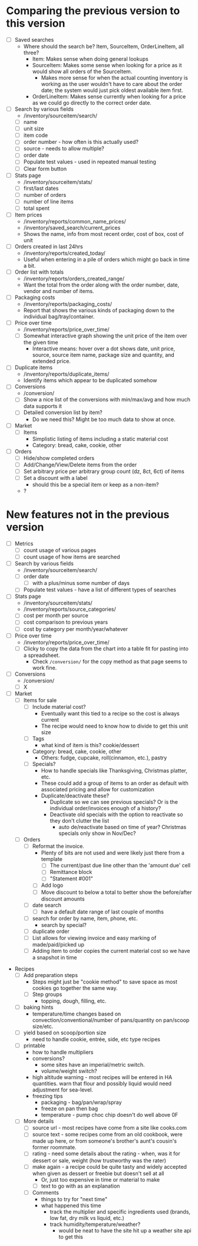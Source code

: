 # Comparing the previous version to this version

- [ ] Saved searches
  - Where should the search be?  Item, SourceItem, OrderLineItem, all three?
    - Item: Makes sense when doing general lookups
    - SourceItem: Makes some sense when looking for a price as it would show all orders of the SourceItem.
      - Makes more sense for when the actual counting inventory is working as the user wouldn't have to care about the
      order date; the system would just pick oldest available item first.
    - OrderLineItem: Makes sense currently when looking for a price as we could go directly to the correct order date.
- [ ] Search by various fields
  - /inventory/sourceitem/search/
  - [ ] name
  - [ ] unit size
  - [ ] item code
  - [ ] order number - how often is this actually used?
  - [ ] source - needs to allow multiple?
  - [ ] order date
  - [ ] Populate test values - used in repeated manual testing
  - [ ] Clear form button
- [ ] Stats page
  - /inventory/sourceitem/stats/
  - [ ] first/last dates
  - [ ] number of orders
  - [ ] number of line items
  - [ ] total spent
- [ ] Item prices
  - /inventory/reports/common_name_prices/
  - /inventory/saved_search/current_prices
  - Shows the name, info from most recent order, cost of box, cost of unit
- [ ] Orders created in last 24hrs
  - /inventory/reports/created_today/
  - Useful when entering in a pile of orders which might go back in time a bit.
- [ ] Order list with totals
  - /inventory/reports/orders_created_range/
  - Want the total from the order along with the order number, date, vendor and number of items.
- [ ] Packaging costs
  - /inventory/reports/packaging_costs/
  - Report that shows the various kinds of packaging down to the individual bag/tray/container.
- [ ] Price over time
  - /inventory/reports/price_over_time/
  - [ ] Somewhat interactive graph showing the unit price of the item over the given time
    - Interactive means: hover over a dot shows date, unit price, source, source item name, package size and quantity, and extended price.
- [ ] Duplicate items
  - /inventory/reports/duplicate_items/
  - Identify items which appear to be duplicated somehow
- [ ] Conversions
  - /conversion/
  - [ ] Show a nice list of the conversions with min/max/avg and how much data supports it
  - [ ] Detailed conversion list by item?
    - Do we need this?  Might be too much data to show at once.

- [ ] Market
  - [ ] Items
    - Simplistic listing of items including a static material cost
    - Category: bread, cake, cookie, other
- [ ] Orders
    - [ ] Hide/show completed orders
    - [ ] Add/Change/View/Delete items from the order
    - [ ] Set arbitrary price per arbitrary group count (dz, 8ct, 6ct) of items
    - [ ] Set a discount with a label
      - should this be a special item or keep as a non-item?
    - ?

# New features not in the previous version

- [ ] Metrics
  - [ ] count usage of various pages
  - [ ] count usage of how items are searched
- [ ] Search by various fields
  - /inventory/sourceitem/search/
  - [ ] order date
    - [ ] with a plus/minus some number of days
  - [ ] Populate test values - have a list of different types of searches
- [ ] Stats page
  - /inventory/sourceitem/stats/
  - /inventory/reports/source_categories/
  - [ ] cost per month per source
  - [ ] cost comparison to previous years
  - [ ] cost by category per month/year/whatever
- [ ] Price over time
  - /inventory/reports/price_over_time/
  - [ ] Clicky to copy the data from the chart into a table fit for pasting into a spreadsheet.
    - Check `/conversion/` for the copy method as that page seems to work fine.
- [ ] Conversions
  - /conversion/
  - [ ] X

- [ ] Market
  - [ ] Items for sale
    - [ ] Include material cost?
      - Eventually want this tied to a recipe so the cost is always current
      - The recipe would need to know how to divide to get this unit size
    - [ ] Tags
      - what kind of item is this?  cookie/dessert
    - Category: bread, cake, cookie, other
      - Others: fudge, cupcake, roll(cinnamon, etc.), pastry 
    - [ ] Specials?
      - How to handle specials like Thanksgiving, Christmas platter, etc.
      - These could add a group of items to an order as default with associated pricing and allow for customization
      - Duplicate/deactivate these?
        - Duplicate so we can see previous specials?  Or is the individual order/invoices enough of a history?
        - Deactivate old specials with the option to reactivate so they don't clutter the list
          - auto de/reactivate based on time of year?  Christmas specials only show in Nov/Dec?
  - [ ] Orders
    - [ ] Reformat the invoice.
      - Plenty of bits are not used and were likely just there from a template
        - [ ] The current/past due line other than the 'amount due' cell
        - [ ] Remittance block
        - [ ] "Statement #001"
      - [ ] Add logo
      - [ ] Move discount to below a total to better show the before/after discount amounts
    - [ ] date search
      - [ ] have a default date range of last couple of months
    - [ ] search for order by name, item, phone, etc.
      - search by special?
    - [ ] duplicate order
    - [ ] List allows for viewing invoice and easy marking of made/paid/picked up
    - [ ] Adding item to order copies the current material cost so we have a snapshot in time
- Recipes
  - [ ] Add preparation steps
    - Steps might just be "cookie method" to save space as most cookies go together the same way.
    - [ ] Step groups
      - topping, dough, filling, etc.
  - [ ] baking hints
    - temperature/time changes based on convection/conventional/number of pans/quantity on pan/scoop size/etc.
  - [ ] yield based on scoop/portion size
    - need to handle cookie, entrée, side, etc type recipes
  - [ ] printable
    - how to handle multipliers
    - conversions?
      - some sites have an imperial/metric switch.
      - volume/weight switch?
    - high altitude warning - most recipes will be entered in HA quantities.  warn that flour and possibly liquid would
    need adjustment for sea-level.
    - freezing tips
      - packaging - bag/pan/wrap/spray
      - freeze on pan then bag
      - temperature - pump choc chip doesn't do well above 0F
  - [ ] More details
    - [ ] source url - most recipes have come from a site like cooks.com
    - [ ] source text - some recipes come from an old cookbook, were made up here, or from someone's brother's aunt's cousin's former roommate.
    - [ ] rating - need some details about the rating - when, was it for dessert or sale, weight (how trustworthy was the rater)
    - [ ] make again - a recipe could be quite tasty and widely accepted when given as dessert or freebie but doesn't sell at all
      - Or, just too expensive in time or material to make
      - [ ] text to go with as an explanation
    - [ ] Comments
      - things to try for "next time"
      - what happened this time
        - track the multiplier and specific ingredients used (brands, low fat, dry milk vs liquid, etc.)
        - track humidity/temperature/weather?
          - would be neat to have the site hit up a weather site api to get this
